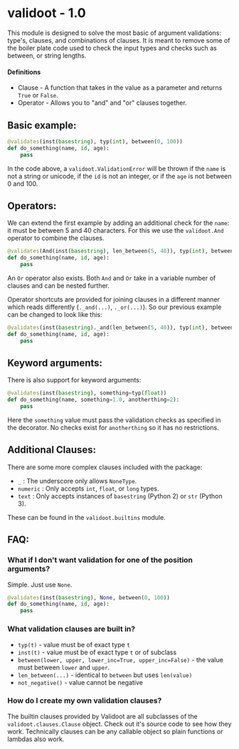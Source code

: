 # validoot - 1.0

This module is designed to solve the most basic of argument validations:
type's, clauses, and combinations of clauses. It is meant to remove some of the
boiler plate code used to check the input types and checks such as between, or
string lengths.

#### Definitions

* Clause - A function that takes in the value as a parameter and returns `True` or `False`.
* Operator - Allows you to "and" and "or" clauses together.

## Basic example:

```python
@validates(inst(basestring), typ(int), between(0, 100))
def do_something(name, id, age):
    pass
```

In the code above, a `validoot.ValidationError` will be thrown if the `name`
is not a string or unicode, if the `id` is not an integer, or if the `age`
is not between 0 and 100.

## Operators:

We can extend the first example by adding an additional check for the `name`:
it must be between 5 and 40 characters. For this we use the `validoot.And` operator
to combine the clauses.

```python
@validates(And(inst(basestring), len_between(5, 40)), typ(int), between(0, 100))
def do_something(name, id, age):
    pass
```

An `Or` operator also exists. Both `And` and `Or` take in a variable number of
clauses and can be nested further.

Operator shortcuts are provided for joining clauses in a different manner which
reads differently (`._and(...)`, `._or(...)`). So our previous example can be
changed to look like this:

```python
@validates(inst(basestring)._and(len_between(5, 40)), typ(int), between(0, 100))
def do_something(name, id, age):
    pass
```

## Keyword arguments:

There is also support for keyword arguments:

```python
@validates(inst(basestring), something=typ(float))
def do_something(name, something=1.0, anotherthing=2):
    pass
```

Here the `something` value must pass the validation checks as specified in the decorator.
No checks exist for `anotherthing` so it has no restrictions.

## Additional Clauses:

There are some more complex clauses included with the package:

- `_` : The underscore only allows `NoneType`.
- `numeric` : Only accepts `int`, `float`, or `long` types.
- `text` : Only accepts instances of `basestring` (Python 2) or `str` (Python 3).

These can be found in the `validoot.builtins` module.

## FAQ:

### What if I don't want validation for one of the position arguments?
Simple. Just use `None`.

```python
@validates(inst(basestring), None, between(0, 100))
def do_something(name, id, age):
    pass
```

### What validation clauses are built in?

* `typ(t)` - value must be of exact type `t`
* `inst(t)` - value must be of exact type `t` or of subclass
* `between(lower, upper, lower_inc=True, upper_inc=False)` - the value must between `lower` and `upper`.
* `len_between(...)` - identical to `between` but uses `len(value)`
* `not_negative()` - value cannot be negative

### How do I create my own validation clauses?
The builtin clauses provided by Validoot are all subclasses of the `validoot.clauses.Clause`
object. Check out it's source code to see how they work. Technically clauses can
be any callable object so plain functions or lambdas also work.
